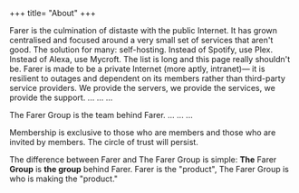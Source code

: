 +++
title= "About"
+++

Farer is the culmination of distaste with the public Internet. It has grown centralised and focused around a very small set of services that aren't good. The solution for many: self-hosting. Instead of Spotify, use Plex. Instead of Alexa, use Mycroft. The list is long and this page really shouldn't be. Farer is made to be a private Internet (more aptly, intranet)— it is resilient to outages and dependent on its members rather than third-party service providers. We provide the servers, we provide the services, we provide the support. ... ... ...

The Farer Group is the team behind Farer. ... ... ...

Membership is exclusive to those who are members and those who are invited by members. The circle of trust will persist.

The difference between Farer and The Farer Group is simple: **The** Farer **Group** is **the group** behind Farer. Farer is the "product", The Farer Group is who is making the "product."
